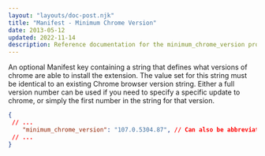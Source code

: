 ```yaml
---
layout: "layouts/doc-post.njk"
title: "Manifest - Minimum Chrome Version"
date: 2013-05-12
updated: 2022-11-14
description: Reference documentation for the minimum_chrome_version property of manifest.json.
---
```


An optional Manifest key containing a string that defines what versions of chrome are able to install the extension. The value set for this string must be identical to an existing Chrome browser version string. Either a full version number can be used if you need to specify a specific update to chrome, or simply the first number in the string for that version.

 ```json
{
  // ...
     "minimum_chrome_version": "107.0.5304.87", // Can also be abbreviated to "107", "107.0", or "107.0.5304"
  // ...
}
```